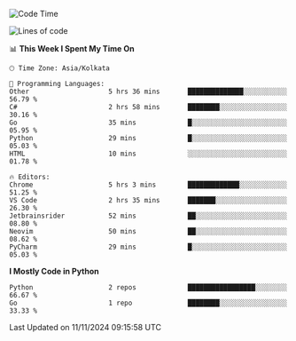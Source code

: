 <!--START_SECTION:waka-->
![Code Time](http://img.shields.io/badge/Code%20Time-385%20hrs%2017%20mins-blue)

![Lines of code](https://img.shields.io/badge/From%20Hello%20World%20I%27ve%20Written-387%20lines%20of%20code-blue)

📊 **This Week I Spent My Time On** 

```text
🕑︎ Time Zone: Asia/Kolkata

💬 Programming Languages: 
Other                    5 hrs 36 mins       ██████████████░░░░░░░░░░░   56.79 % 
C#                       2 hrs 58 mins       ████████░░░░░░░░░░░░░░░░░   30.16 % 
Go                       35 mins             █░░░░░░░░░░░░░░░░░░░░░░░░   05.95 % 
Python                   29 mins             █░░░░░░░░░░░░░░░░░░░░░░░░   05.03 % 
HTML                     10 mins             ░░░░░░░░░░░░░░░░░░░░░░░░░   01.78 % 

🔥 Editors: 
Chrome                   5 hrs 3 mins        █████████████░░░░░░░░░░░░   51.25 % 
VS Code                  2 hrs 35 mins       ███████░░░░░░░░░░░░░░░░░░   26.30 % 
Jetbrainsrider           52 mins             ██░░░░░░░░░░░░░░░░░░░░░░░   08.80 % 
Neovim                   50 mins             ██░░░░░░░░░░░░░░░░░░░░░░░   08.62 % 
PyCharm                  29 mins             █░░░░░░░░░░░░░░░░░░░░░░░░   05.03 % 
```

**I Mostly Code in Python** 

```text
Python                   2 repos             █████████████████░░░░░░░░   66.67 % 
Go                       1 repo              ████████░░░░░░░░░░░░░░░░░   33.33 % 
```




 Last Updated on 11/11/2024 09:15:58 UTC
<!--END_SECTION:waka-->
